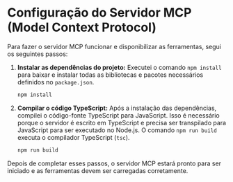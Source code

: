 # Configuração do Servidor MCP (Model Context Protocol)

Para fazer o servidor MCP funcionar e disponibilizar as ferramentas, segui os seguintes passos:

1.  **Instalar as dependências do projeto:**
    Executei o comando `npm install` para baixar e instalar todas as bibliotecas e pacotes necessários definidos no `package.json`.

    ```bash
    npm install
    ```

2.  **Compilar o código TypeScript:**
    Após a instalação das dependências, compilei o código-fonte TypeScript para JavaScript. Isso é necessário porque o servidor é escrito em TypeScript e precisa ser transpilado para JavaScript para ser executado no Node.js. O comando `npm run build` executa o compilador TypeScript (`tsc`).

    ```bash
    npm run build
    ```

Depois de completar esses passos, o servidor MCP estará pronto para ser iniciado e as ferramentas devem ser carregadas corretamente.